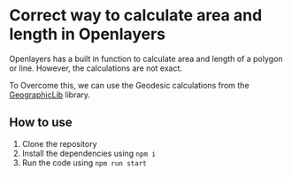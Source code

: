 # Correct way to calculate area and length in Openlayers

Openlayers has a built in function to calculate area and length of a polygon or line. However, the calculations are not exact.

To Overcome this, we can use the Geodesic calculations from the [GeographicLib](https://geographiclib.sourceforge.io/html/js/index.html) library.

## How to use

1. Clone the repository
2. Install the dependencies using `npm i`
3. Run the code using `npm run start`